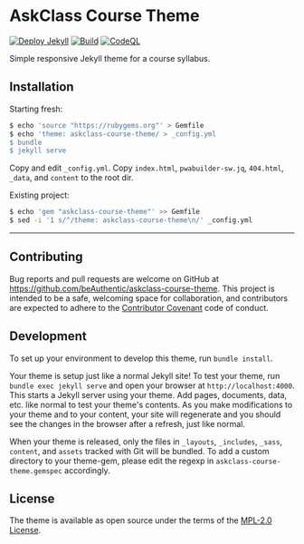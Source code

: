# AskClass Course Theme
[![Deploy Jekyll]][Deploy Jekyll Link] [![Build]][Build Link] [![CodeQL]][CodeQL Link]

Simple responsive Jekyll theme for a course syllabus.

## Installation

Starting fresh:
```sh
$ echo 'source "https://rubygems.org"' > Gemfile
$ echo 'theme: askclass-course-theme/ > _config.yml
$ bundle
$ jekyll serve
```

Copy and edit `_config.yml`.
Copy `index.html`, `pwabuilder-sw.jq`, `404.html`, `_data`, and `content` to the root dir.

Existing project:
```sh
$ echo 'gem "askclass-course-theme"' >> Gemfile
$ sed -i '1 s/^/theme: askclass-course-theme\n/' _config.yml
```

----

## Contributing

Bug reports and pull requests are welcome on GitHub at https://github.com/beAuthentic/askclass-course-theme.
This project is intended to be a safe, welcoming space for collaboration, and contributors are
expected to adhere to the [Contributor Covenant] code of conduct.

## Development

To set up your environment to develop this theme, run `bundle install`.

Your theme is setup just like a normal Jekyll site!
To test your theme, run `bundle exec jekyll serve` and open your browser at `http://localhost:4000`.
This starts a Jekyll server using your theme. Add pages, documents, data, etc. like normal to test your theme's contents.
As you make modifications to your theme and to your content,
your site will regenerate and you should see the changes in the browser after a refresh, just like normal.

When your theme is released, only the files in `_layouts`, `_includes`, `_sass`, `content`, and `assets`
tracked with Git will be bundled.
To add a custom directory to your theme-gem, please edit the regexp in `askclass-course-theme.gemspec` accordingly.

## License

The theme is available as open source under the terms of the [MPL-2.0 License].

[Manifest Categories]: https://developer.mozilla.org/en-US/docs/Web/Manifest/categories
[Google Fonts]: https://fonts.google.com/
[MPL-2.0 License]: https://opensource.org/licenses/MPL-2.0
[Contributor Covenant]: http://contributor-covenant.org
[Card Colors]: https://acn.askclass.com/2022/06/18/card-colors

[Deploy Jekyll]: https://github.com/beAuthentic/askclass-course-theme/actions/workflows/pages.yml/badge.svg
[Deploy Jekyll Link]: https://github.com/beAuthentic/askclass-course-theme/actions/workflows/pages.yml

[Build]: https://github.com/beAuthentic/askclass-course-theme/actions/workflows/gem-push.yml/badge.svg
[Build Link]: https://github.com/beAuthentic/askclass-course-theme/actions/workflows/gem-push.yml

[CodeQL]: https://github.com/beAuthentic/askclass-course-theme/actions/workflows/codeql-analysis.yml/badge.svg
[CodeQL Link]: https://github.com/beAuthentic/askclass-course-theme/actions/workflows/codeql-analysis.yml
